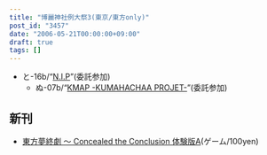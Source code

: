 ```yaml
---
title: "博麗神社例大祭3(東京/東方only)"
post_id: "3457"
date: "2006-05-21T00:00:00+09:00"
draft: true
tags: []
---
```



* と-16b/“[N.I.P](http://www.geocities.jp/nip_sigurem/)”(委託参加)
  * ぬ-07b/“[KMAP -KUMAHACHAA PROJET-](http://nyagakiya.sakura.ne.jp/)”(委託参加)
## 新刊



  * [東方夢終劇 ～ Concealed the Conclusion 体験版A](https://danmaq.com/!/thC/)(ゲーム/100yen)

